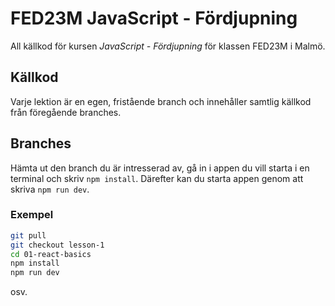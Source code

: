 # FED23M JavaScript - Fördjupning

All källkod för kursen _JavaScript - Fördjupning_ för klassen FED23M i Malmö.

## Källkod

Varje lektion är en egen, fristående branch och innehåller samtlig källkod från föregående branches.

## Branches

Hämta ut den branch du är intresserad av, gå in i appen du vill starta i en terminal och skriv `npm install`. Därefter kan du starta appen genom att skriva `npm run dev`.

### Exempel

```zsh
git pull
git checkout lesson-1
cd 01-react-basics
npm install
npm run dev
```

osv.
